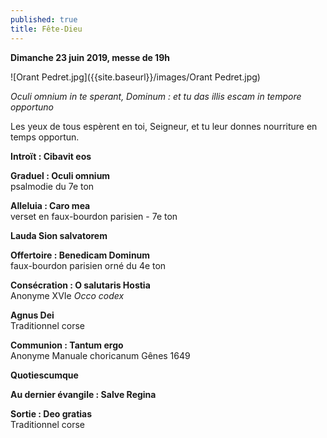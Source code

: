 ```yaml
---
published: true
title: Fête-Dieu
---
```

**Dimanche 23 juin 2019, messe de 19h**

![Orant Pedret.jpg]({{site.baseurl}}/images/Orant Pedret.jpg)

*Oculi omnium in te sperant, Dominum : et tu das illis escam in tempore opportuno*  

Les yeux de tous espèrent en toi, Seigneur, et tu leur donnes nourriture en temps opportun.

**Introït : Cibavit eos**

**Graduel : Oculi omnium**  
psalmodie du 7e ton

**Alleluia : Caro mea**  
verset en faux-bourdon parisien - 7e ton

**Lauda Sion salvatorem**

**Offertoire : Benedicam Dominum**  
faux-bourdon parisien orné du 4e ton

**Consécration : O salutaris Hostia**  
Anonyme XVIe *Occo codex*

**Agnus Dei**  
Traditionnel corse

**Communion : Tantum ergo**  
Anonyme Manuale choricanum Gênes 1649

**Quotiescumque**

**Au dernier évangile : Salve Regina**  

**Sortie : Deo gratias**  
Traditionnel corse
